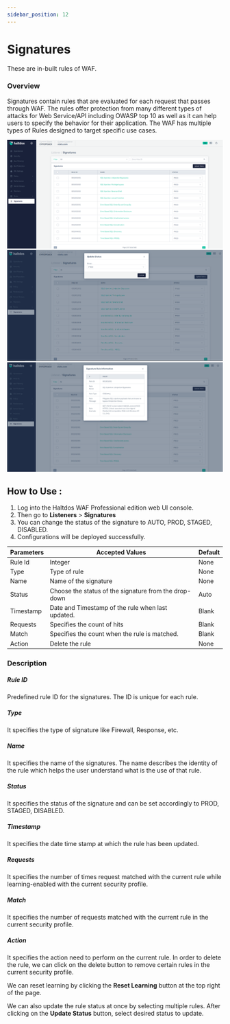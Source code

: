 ```yaml
---
sidebar_position: 12
---
```


# Signatures
These are in-built rules of WAF.

### Overview 
Signatures contain rules that are evaluated for each request that passes through WAF. The rules offer protection from many different types of attacks for Web Service/API including OWASP top 10 as well as it can help users to specify the behavior for their application. The WAF has multiple types of Rules designed to target specific use cases.

![signatures](/img/pro-waf/docs/v7/signatures1.png)
![signatures](/img/pro-waf/docs/v7/signatures2.png)
![signatures](/img/pro-waf/docs/v7/signatures3.png)

## How to Use :
1. Log into the Haltdos WAF Professional edition web UI console.
2. Then go to **Listeners** > **Signatures**
3. You can change the status of the signature to AUTO, PROD, STAGED, DISABLED.
4. Configurations will be deployed successfully.

| Parameters | Accepted Values | Default
| ----------- | ----------- |--------- |
| Rule Id|Integer|None
Type|Type of rule|None
Name|Name of the signature|None
Status|Choose the status of the signature from the drop-down|Auto
Timestamp|Date and Timestamp of the rule when last updated.|Blank
Requests|Specifies the count of hits |Blank
Match|Specifies the count when the rule is matched.|Blank
Action|Delete the rule |None

### Description

##### **Rule ID**

Predefined rule ID for the signatures. The ID is unique for each rule.

##### **Type**

It specifies the type of signature like Firewall, Response, etc.

##### **Name**

It specifies the name of the signatures. The name describes the identity of the rule which helps the user understand what is the use of that rule.

##### **Status**

It specifies the status of the signature and can be set accordingly to PROD, STAGED, DISABLED.

##### **Timestamp**

It specifies the date time stamp at which the rule has been updated.

##### **Requests**

It specifies the number of times request matched with the current rule while learning-enabled with the current security profile.

##### **Match**

It specifies the number of requests matched with the current rule in the current security profile.

##### **Action**

It specifies the action need to perform on the current rule. In order to delete the rule, we can click on the delete button to remove certain rules in the current security profile.

We can reset learning by clicking the **Reset Learning** button at the top right of the page.

We can also update the rule status at once by selecting multiple rules. After clicking on the **Update Status** button, select desired status to update.